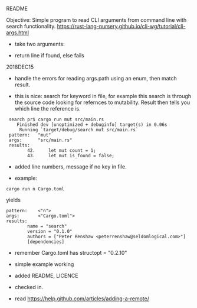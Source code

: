 README


Objective: Simple program to read CLI arguments from command line with search functionality.
<https://rust-lang-nursery.github.io/cli-wg/tutorial/cli-args.html>

* take two arguments: <key> <filepath>

* return line if found, else fails


2018DEC15
* handle the errors for reading args.path using an enum, then match result.

* this is nice: search for keyword in file, for example this search
  is through the source code looking for refernces to mutability. Result
  then tells you which line the reference is.

```
 search pr$ cargo run mut src/main.rs
    Finished dev [unoptimized + debuginfo] target(s) in 0.06s                                             
     Running `target/debug/search mut src/main.rs`
 pattern:	"mut"
 args:		"src/main.rs"
 results:
		42.     let mut count = 1;
		43.     let mut is_found = false;
```

* added line numbers, message if no key in file.

* example:

```
cargo run n Cargo.toml 
```

yields

```
pattern:	<"n">
args:		<"Cargo.toml">
results:
		name = "search"
		version = "0.1.0"
		authors = ["Peter Renshaw <peterrenshaw@seldomlogical.com>"]
		[dependencies]
```



* remember Cargo.toml has structopt = "0.2.10"
* simple example working
* added README, LICENCE
* checked in.

* read <https://help.github.com/articles/adding-a-remote/> 
